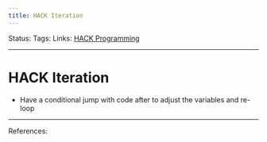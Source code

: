 ```yaml
---
title: HACK Iteration
---
```

Status:
Tags:
Links: [HACK Programming](out/hack-programming.md)
___
# HACK Iteration
- Have a conditional jump with code after to adjust the variables and re-loop
___
References: